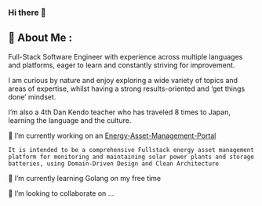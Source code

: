 ### Hi there 👋

## 💾 About Me :

Full-Stack Software Engineer with experience across multiple languages and platforms, eager to learn and constantly striving for improvement.

I am curious by nature and enjoy exploring a wide variety of topics and areas of expertise, whilst having a strong results-oriented and ‘get things done’ mindset.

I’m also a 4th Dan Kendo teacher who has traveled 8 times to Japan, learning the language and the culture.



🔭 I’m currently working on an [Energy-Asset-Management-Portal](https://github.com/adrien-sk/Energy-Asset-Management-Portal)

    It is intended to be a comprehensive Fullstack energy asset management platform for monitoring and maintaining solar power plants and storage batteries, using Domain-Driven Design and Clean Architecture


🌱 I’m currently learning Golang on my free time

👯 I’m looking to collaborate on ...
